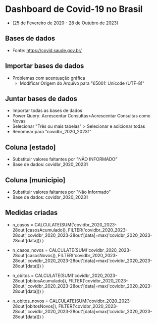 # Dashboard de Covid-19 no Brasil 
- (25 de Fevereiro de 2020 - 28 de Outubro de 2023)


## Bases de dados
- Fonte: https://covid.saude.gov.br/


## Importar bases de dados
- Problemas com acentuação gráfica
	- Modificar Origem do Arquivo para "65001: Unicode (UTF-8)"


## Juntar bases de dados
- Importar todas as bases de dados
- Power Query: Acrescentar Consultas>Acrescentar Consultas como Novas
- Selecionar "Três ou mais tabelas" > Selecionar e adicionar todas
- Renomear para "covidbr_2020_20231"


## Coluna [estado]
- Substituir valores faltantes por "NÃO INFORMADO"
- Base de dados: covidbr_2020_20231


## Coluna [municipio]
- Substituir valores faltantes por "Não Informado"
- Base de dados: covidbr_2020_20231


## Medidas criadas

- n_casos = 
CALCULATE(SUM('covidbr_2020_2023-28out'[casosAcumulado]), FILTER('covidbr_2020_2023-28out','covidbr_2020_2023-28out'[data]=max('covidbr_2020_2023-28out'[data])) ) 

- n_casos_novos = 
CALCULATE(SUM('covidbr_2020_2023-28out'[casosNovos]), FILTER('covidbr_2020_2023-28out','covidbr_2020_2023-28out'[data]=max('covidbr_2020_2023-28out'[data])) ) 

- n_obitos = 
CALCULATE(SUM('covidbr_2020_2023-28out'[obitosAcumulado]), FILTER('covidbr_2020_2023-28out','covidbr_2020_2023-28out'[data]=max('covidbr_2020_2023-28out'[data])) ) 

- n_obitos_novos = 
CALCULATE(SUM('covidbr_2020_2023-28out'[obitosNovos]), FILTER('covidbr_2020_2023-28out','covidbr_2020_2023-28out'[data]=max('covidbr_2020_2023-28out'[data])) ) 
